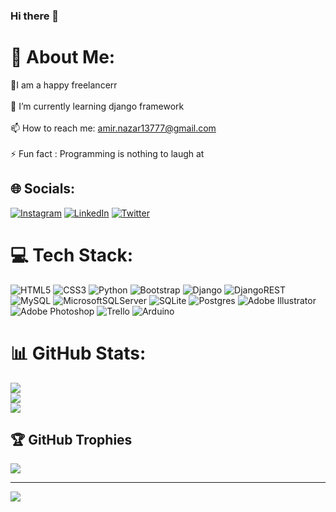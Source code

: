 ### Hi there 👋

# 💫 About Me:
🔭I am a happy freelancerr<br><br>🌱 I’m currently learning django framework<br><br>📫 How to reach me: amir.nazar13777@gmail.com<br><br>⚡ Fun fact : Programming is nothing to laugh at


## 🌐 Socials:
[![Instagram](https://img.shields.io/badge/Instagram-%23E4405F.svg?logo=Instagram&logoColor=white)](https://instagram.com/amir.nazarmohammadi77) [![LinkedIn](https://img.shields.io/badge/LinkedIn-%230077B5.svg?logo=linkedin&logoColor=white)](https://linkedin.com/in/amir-nazarmohammadi-104432213) [![Twitter](https://img.shields.io/badge/Twitter-%231DA1F2.svg?logo=Twitter&logoColor=white)](https://twitter.com/ANazarmohammadi) 

# 💻 Tech Stack:
![HTML5](https://img.shields.io/badge/html5-%23E34F26.svg?style=for-the-badge&logo=html5&logoColor=white) ![CSS3](https://img.shields.io/badge/css3-%231572B6.svg?style=for-the-badge&logo=css3&logoColor=white) ![Python](https://img.shields.io/badge/python-3670A0?style=for-the-badge&logo=python&logoColor=ffdd54) ![Bootstrap](https://img.shields.io/badge/bootstrap-%23563D7C.svg?style=for-the-badge&logo=bootstrap&logoColor=white) ![Django](https://img.shields.io/badge/django-%23092E20.svg?style=for-the-badge&logo=django&logoColor=white) ![DjangoREST](https://img.shields.io/badge/DJANGO-REST-ff1709?style=for-the-badge&logo=django&logoColor=white&color=ff1709&labelColor=gray) ![MySQL](https://img.shields.io/badge/mysql-%2300f.svg?style=for-the-badge&logo=mysql&logoColor=white) ![MicrosoftSQLServer](https://img.shields.io/badge/Microsoft%20SQL%20Sever-CC2927?style=for-the-badge&logo=microsoft%20sql%20server&logoColor=white) ![SQLite](https://img.shields.io/badge/sqlite-%2307405e.svg?style=for-the-badge&logo=sqlite&logoColor=white) ![Postgres](https://img.shields.io/badge/postgres-%23316192.svg?style=for-the-badge&logo=postgresql&logoColor=white) ![Adobe Illustrator](https://img.shields.io/badge/adobeillustrator-%23FF9A00.svg?style=for-the-badge&logo=adobeillustrator&logoColor=white) ![Adobe Photoshop](https://img.shields.io/badge/adobephotoshop-%2331A8FF.svg?style=for-the-badge&logo=adobephotoshop&logoColor=white) ![Trello](https://img.shields.io/badge/Trello-%23026AA7.svg?style=for-the-badge&logo=Trello&logoColor=white) ![Arduino](https://img.shields.io/badge/-Arduino-00979D?style=for-the-badge&logo=Arduino&logoColor=white)
# 📊 GitHub Stats:
![](https://github-readme-stats.vercel.app/api?username=amir-nazarmohammadi&theme=dark&hide_border=false&include_all_commits=false&count_private=false)<br/>
![](https://github-readme-streak-stats.herokuapp.com/?user=amir-nazarmohammadi&theme=dark&hide_border=false)<br/>
![](https://github-readme-stats.vercel.app/api/top-langs/?username=amir-nazarmohammadi&theme=dark&hide_border=false&include_all_commits=false&count_private=false&layout=compact)

## 🏆 GitHub Trophies
![](https://github-profile-trophy.vercel.app/?username=amir-nazarmohammadi&theme=radical&no-frame=false&no-bg=true&margin-w=4)

---
[![](https://visitcount.itsvg.in/api?id=amir-nazarmohammadi&icon=0&color=0)](https://visitcount.itsvg.in)
